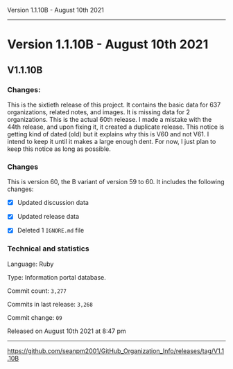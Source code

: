 Version 1.1.10B - August 10th 2021 

***

# Version 1.1.10B - August 10th 2021

## V1.1.10B

### Changes:

This is the sixtieth release of this project. It contains the basic data for 637 organizations, <!-- (fork count minus 2) !--> related notes, and images. It is missing data for 2 organizations. This is the actual 60th release. I made a mistake with the 44th release, and upon fixing it, it created a duplicate release. This notice is getting kind of dated (old) but it explains why this is V60 and not V61. I intend to keep it until it makes a large enough dent. For now, I just plan to keep this notice as long as possible.

<!-- This set of releases came 1 day late, as I didn't have time the previous day, as I got so much done and didn't have time for more. !-->

### Changes

This is version 60, the B variant of version 59 to 60. It includes the following changes:

- [x] Updated discussion data

- [x] Updated release data

- [x] Deleted 1 `IGNORE.md` file

<!-- - [x] Updated Git navigation data

<!-- - [x] Deleted 3 `IGNORE.md` files !-->

### Technical and statistics

Language: Ruby

Type: Information portal database.

Commit count: `3,277`

Commits in last release: `3,268`

Commit change: `09`

Released on August 10th 2021 at 8:47 pm

***

https://github.com/seanpm2001/GitHub_Organization_Info/releases/tag/V1.1.10B
